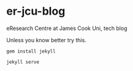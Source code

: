 # er-jcu-blog

eResearch Centre at James Cook Uni, tech blog

Unless you know better try this.

`gem install jekyll`

`jekyll serve`
